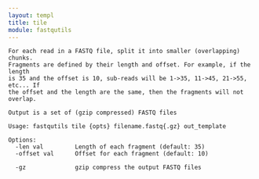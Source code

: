 ```yaml
---
layout: templ
title: tile
module: fastqutils
---
```

    
    For each read in a FASTQ file, split it into smaller (overlapping) chunks.
    Fragments are defined by their length and offset. For example, if the length
    is 35 and the offset is 10, sub-reads will be 1->35, 11->45, 21->55, etc... If
    the offset and the length are the same, then the fragments will not overlap.
    
    Output is a set of (gzip compressed) FASTQ files
    
    Usage: fastqutils tile {opts} filename.fastq{.gz} out_template
    
    Options:
      -len val         Length of each fragment (default: 35)
      -offset val      Offset for each fragment (default: 10)
    
      -gz              gzip compress the output FASTQ files
    
    
    
